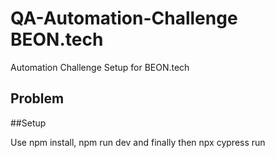 # QA-Automation-Challenge BEON.tech

Automation Challenge Setup for BEON.tech

## Problem

##Setup

Use npm install, npm run dev and finally then npx cypress run
